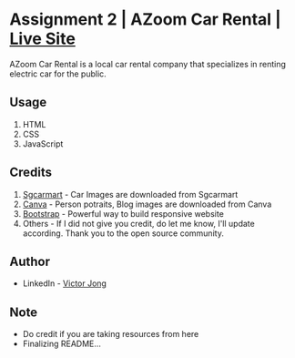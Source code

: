 # Assignment 2 | AZoom Car Rental | [Live Site](https://victorjongsoon.github.io/isit207/blog.html)
AZoom Car Rental is a local car rental company that specializes in renting electric car for the public.

## Usage
1. HTML
2. CSS
3. JavaScript

## Credits
1. [Sgcarmart](https://www.sgcarmart.com/main/index.php) - Car Images are downloaded from Sgcarmart
2. [Canva](https://www.canva.com/) - Person potraits, Blog images are downloaded from Canva
3. [Bootstrap](https://getbootstrap.com/) - Powerful way to build responsive website
4. Others - If I did not give you credit, do let me know, I'll update according. Thank you to the open source community.

## Author
- LinkedIn - [Victor Jong](https://www.linkedin.com/in/victorjongsoon/)

## Note
- Do credit if you are taking resources from here
- Finalizing README...
